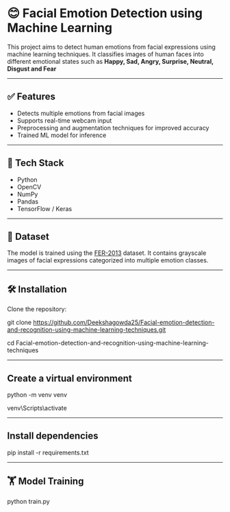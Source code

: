# 😊 Facial Emotion Detection using Machine Learning

This project aims to detect human emotions from facial expressions using machine learning techniques. It classifies images of human faces into different emotional states such as **Happy, Sad, Angry, Surprise, Neutral, Disgust and Fear**

---

## ✅ Features

- Detects multiple emotions from facial images
- Supports real-time webcam input
- Preprocessing and augmentation techniques for improved accuracy
- Trained ML model for inference

---

## 🧠 Tech Stack

- Python
- OpenCV
- NumPy
- Pandas
- TensorFlow / Keras

---

## 📂 Dataset

The model is trained using the [FER-2013](https://www.kaggle.com/datasets/msambare/fer2013) dataset. It contains grayscale images of facial expressions categorized into multiple emotion classes.

---

## 🛠️ Installation

Clone the repository:

git clone https://github.com/Deekshagowda25/Facial-emotion-detection-and-recognition-using-machine-learning-techniques.git

cd Facial-emotion-detection-and-recognition-using-machine-learning-techniques

---

## Create a virtual environment

python -m venv venv

venv\Scripts\activate

---

## Install dependencies

pip install -r requirements.txt

---

## 🏋️ Model Training

python train.py
